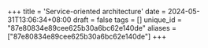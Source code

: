 +++
title = 'Service-oriented architecture'
date = 2024-05-31T13:06:34+08:00
draft = false
tags = []
unique_id = "87e80834e89cee625b30a6bc62e140de"
aliases = ["87e80834e89cee625b30a6bc62e140de"]
+++
